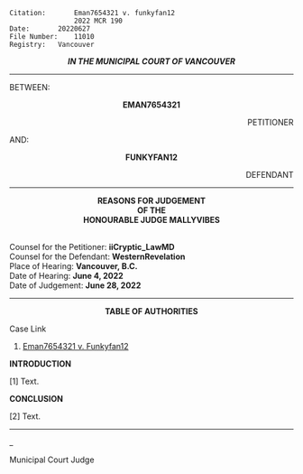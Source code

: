 	Citation:       Eman7654321 v. funkyfan12
                	2022 MCR 190
	Date:		20220627
	File Number:	11010
	Registry:	Vancouver

<p align="center"><b><i>
				IN THE MUNICIPAL COURT OF VANCOUVER
</b></i>

---

BETWEEN:
<p align="center"><b>		EMAN7654321			</b>
<p align="right">		PETITIONER
<p>				AND:
<p align="center"><b>		FUNKYFAN12			</b>
<p align="right">		DEFENDANT

---
	
<p align="center"><b>		
				REASONS FOR JUDGEMENT
<br>				OF THE
<br>				HONOURABLE JUDGE MALLYVIBES

</b>

<br>				Counsel for the Petitioner: **iiCryptic_LawMD**
<br>				Counsel for the Defendant: **WesternRevelation**
<br>				Place of Hearing: **Vancouver, B.C.**
<br>				Date of Hearing: **June 4, 2022**
<br>				Date of Judgement: **June 28, 2022**

---
	
<p align="center"><b>		TABLE OF AUTHORITIES			</b>
	
Case Link
1. [Eman7654321 v. Funkyfan12](https://trello.com/c/qhW5J11y/330-eman7654321-v-funkyfan12-2022-mcr-190)
	

**INTRODUCTION**

[1] Text.

**CONCLUSION**

[2] Text.
	
---

_
	
Municipal Court Judge
